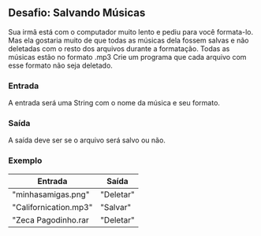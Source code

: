 ## Desafio: Salvando Músicas 

Sua irmã está com o computador muito lento e pediu para você formata-lo. Mas ela gostaria muito de que todas as músicas dela fossem salvas e não deletadas com o resto dos arquivos durante a formatação. Todas as músicas estão no formato .mp3
Crie um programa que cada arquivo com esse formato não seja deletado.
### Entrada

A entrada será uma String com o nome da música e seu formato.
### Saída

A saída deve ser se o arquivo será salvo ou não. 
### Exemplo

Entrada                  | Saída
-------------------------| -------
"minhasamigas.png"       | "Deletar"   
"Californication.mp3"	 |"Salvar"
"Zeca Pagodinho.rar      | "Deletar"